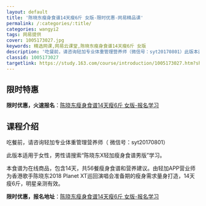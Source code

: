 ```yaml
---
layout: default
title: '陈晓东瘦身食谱14天瘦6斤 女版-限时优惠-网易精品课'
permalink: /:categories/:title/
categories: wangyi2
tags: 网易提供
cover: 1005173027.jpg
keywords: 精选网课,网易云课堂,陈晓东瘦身食谱14天瘦6斤 女版
description: '吃餐前，请咨询轻加专业体重管理营养师（微信号：syt20170801）此版本适用于女性，男性请搜索“陈晓东X轻加瘦身食谱'
classid: 1005173027
targetlink: https://study.163.com/course/introduction/1005173027.htm?share=1&shareId=1025206652&utm_campaign=share&utm_medium=iphoneShare&utm_source=&utm_u=1025206652
---
```


## 限时特惠

**限时优惠，火速报名**：[陈晓东瘦身食谱14天瘦6斤 女版-报名学习](https://study.163.com/course/introduction/1005173027.htm?share=1&shareId=1025206652&utm_campaign=share&utm_medium=iphoneShare&utm_source=&utm_u=1025206652)

## 课程介绍

吃餐前，请咨询轻加专业体重管理营养师（ 微信号：syt20170801）

此版本适用于女性，男性请搜索“陈晓东X轻加瘦身食谱男版”学习。

本食谱为在线商品，包含14天，共56餐瘦身食谱和营养建议。由轻加APP营业师为香港歌手陈晓东2018 Planet XT巡回演唱会准备期的瘦身需求量身打造，14天瘦6斤，明星亲测有效。

**限时优惠，报名地址**：[陈晓东瘦身食谱14天瘦6斤 女版-报名学习](https://study.163.com/course/introduction/1005173027.htm?share=1&shareId=1025206652&utm_campaign=share&utm_medium=iphoneShare&utm_source=&utm_u=1025206652)

